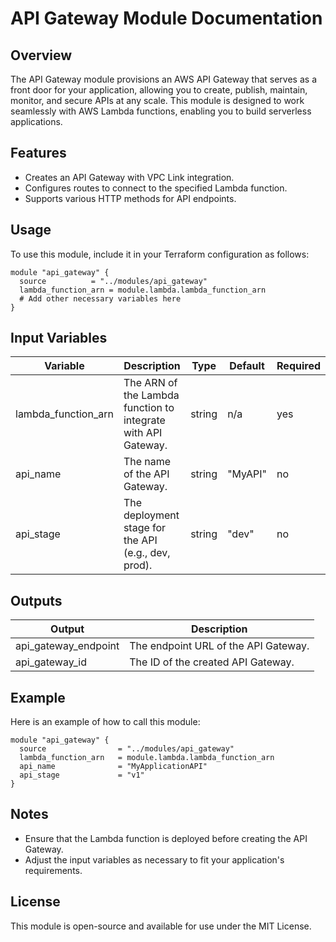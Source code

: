 # API Gateway Module Documentation

## Overview

The API Gateway module provisions an AWS API Gateway that serves as a front door for your application, allowing you to create, publish, maintain, monitor, and secure APIs at any scale. This module is designed to work seamlessly with AWS Lambda functions, enabling you to build serverless applications.

## Features

- Creates an API Gateway with VPC Link integration.
- Configures routes to connect to the specified Lambda function.
- Supports various HTTP methods for API endpoints.

## Usage

To use this module, include it in your Terraform configuration as follows:

```hcl
module "api_gateway" {
  source          = "../modules/api_gateway"
  lambda_function_arn = module.lambda.lambda_function_arn
  # Add other necessary variables here
}
```

## Input Variables

| Variable                     | Description                                           | Type   | Default | Required |
|------------------------------|-------------------------------------------------------|--------|---------|----------|
| lambda_function_arn          | The ARN of the Lambda function to integrate with API Gateway. | string | n/a     | yes      |
| api_name                     | The name of the API Gateway.                          | string | "MyAPI" | no       |
| api_stage                    | The deployment stage for the API (e.g., dev, prod). | string | "dev"   | no       |

## Outputs

| Output                       | Description                                           |
|------------------------------|-------------------------------------------------------|
| api_gateway_endpoint          | The endpoint URL of the API Gateway.                  |
| api_gateway_id               | The ID of the created API Gateway.                    |

## Example

Here is an example of how to call this module:

```hcl
module "api_gateway" {
  source                = "../modules/api_gateway"
  lambda_function_arn   = module.lambda.lambda_function_arn
  api_name              = "MyApplicationAPI"
  api_stage             = "v1"
}
```

## Notes

- Ensure that the Lambda function is deployed before creating the API Gateway.
- Adjust the input variables as necessary to fit your application's requirements.

## License

This module is open-source and available for use under the MIT License.